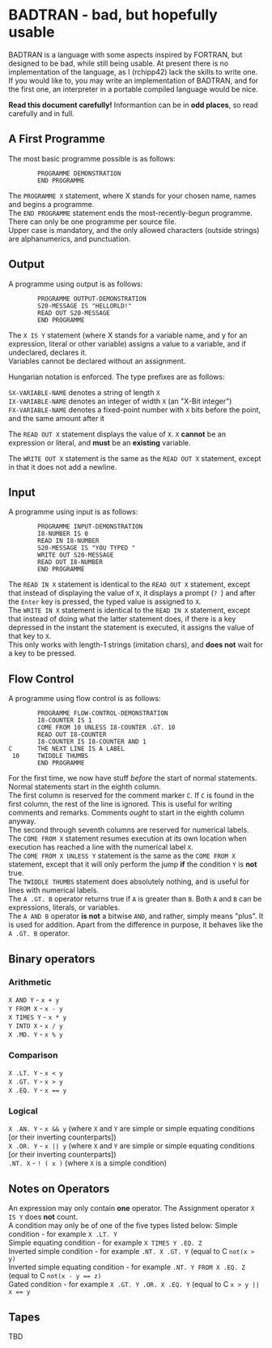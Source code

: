 # BADTRAN - bad, but hopefully usable

BADTRAN is a language with some aspects inspired by FORTRAN, but designed to be bad, while still being usable.
At present there is no implementation of the language, as I (rchipp42) lack the skills to write one. If you would like to, you may write an implementation of BADTRAN, and for the first one, an interpreter in a portable compiled language would be nice.

__Read this document carefully!__ Informantion can be in __odd places__, so read carefully and in full.

## A First Programme
The most basic programme possible is as follows:
```
        PROGRAMME DEMONSTRATION
        END PROGRAMME
```
The ```PROGRAMME X``` statement, where X stands for your chosen name, names and begins a programme. <br/>
The ```END PROGRAMME``` statement ends the most-recently-begun programme. <br/>
There can only be one programme per source file. <br/>
Upper case is mandatory, and the only allowed characters (outside strings) are alphanumerics, and punctuation. <br/>

## Output
A programme using output is as follows:
```
        PROGRAMME OUTPUT-DEMONSTRATION
        S20-MESSAGE IS "HELLORLD!"
        READ OUT S20-MESSAGE
        END PROGRAMME
```
The ```X IS Y``` statement (where X stands for a variable name, and y for an expression, literal or other variable) assigns a value to a variable, and if undeclared, declares it. <br/>
Variables cannot be declared without an assignment. <br/>

Hungarian notation is enforced. The type prefixes are as follows: <br/>

```SX-VARIABLE-NAME``` denotes a string of length ```X``` <br/>
```IX-VARIABLE-NAME``` denotes an integer of width ```X``` (an "X-Bit integer") <br/>
```FX-VARIABLE-NAME``` denotes a fixed-point number with ```X``` bits before the point, and the same amount after it <br/>

The ```READ OUT X``` statement displays the value of ```X```. ```X``` __cannot__ be an expression or literal, and __must__ be an __existing__ variable. <br/>

The ```WRITE OUT X``` statement is the same as the ```READ OUT X``` statement, except in that it does not add a newline.

## Input
A programme using input is as follows:
```
        PROGRAMME INPUT-DEMONSTRATION
        I8-NUMBER IS 0
        READ IN I8-NUMBER
        S20-MESSAGE IS "YOU TYPED "
        WRITE OUT S20-MESSAGE
        READ OUT I8-NUMBER
        END PROGRAMME
```
The ```READ IN X``` statement is identical to the ```READ OUT X``` statement, except that instead of displaying the value of ```X```, it displays a prompt (```? ```) and after the ```Enter``` key is pressed, the typed value is assigned to ```X```. <br/>
The ```WRITE IN X``` statement is identical to the ```READ IN X``` statement, except that instead of doing what the latter statement does, if there is a key depressed in the instant the statement is executed, it assigns the value of that key to ```X```. <br/>
This only works with length-1 strings (imitation chars), and __does not__ wait for a key to be pressed. <br/>

## Flow Control
A  programme using flow control is as follows:
```
        PROGRAMME FLOW-CONTROL-DEMONSTRATION
        I8-COUNTER IS 1  
        COME FROM 10 UNLESS I8-COUNTER .GT. 10
        READ OUT I8-COUNTER
        I8-COUNTER IS I8-COUNTER AND 1
C       THE NEXT LINE IS A LABEL
 10     TWIDDLE THUMBS
        END PROGRAMME
```
For the first time, we now have stuff *before* the start of normal statements. <br/>
Normal statements start in the eighth column. <br/>
The first column is reserved for the comment marker ```C```. If ```C``` is found in the  first column, the rest of the line is ignored. This is useful for writing comments and remarks. Comments *ought* to start in the eighth column anyway. <br/>
The second through seventh columns are reserved for numerical labels. <br/>
The ```COME FROM X``` statement resumes execution at its own location when execution has reached a line with the numerical label ```X```. <br/>
The ```COME FROM X UNLESS Y``` statement is the same as the ```COME FROM X``` statement, except that it will only perform the jump __if__ the condition ```Y``` is __not__ true. <br/>
The ```TWIDDLE THUMBS``` statement does absolutely nothing, and is useful for lines with numerical labels. <br/>
The ```A .GT. B``` operator returns true if ```A``` is greater than ```B```. Both ```A``` and ```B``` can be expressions, literals, or variables. <br/>
The ```A AND B``` operator __is not__ a bitwise ```AND```, and rather, simply means "plus". It is used for addition. Apart from the difference in purpose, it behaves like the ```A .GT. B```  operator.

## Binary operators
### Arithmetic
```X AND Y``` - ```x + y``` <br/>
```Y FROM X``` - ```x - y``` <br/>
```X TIMES Y``` - ```x * y``` <br/>
```Y INTO X``` - ```x / y``` <br/>
```X .MD. Y``` - ```x % y``` <br/>
### Comparison 
```X .LT. Y``` - ```x < y``` <br/>
```X .GT. Y``` - ```x > y``` <br/>
```X .EQ. Y``` - ```x == y``` <br/>
### Logical
```X .AN. Y``` - ```x && y``` (where ```X``` and ```Y``` are simple or simple equating conditions [or their inverting counterparts]) <br/>
```X .OR. Y``` - ```x || y``` (where ```X``` and ```Y``` are simple or simple equating conditions [or their inverting counterparts]) <br/>
```.NT. X``` - ```! ( x )``` (where ```X``` is a simple condition)

## Notes on Operators
An expression may only contain __one__ operator. The Assignment operator ```X IS Y``` does __not__ count. <br/>
A condition may only be of one of the five types listed below:
Simple condition - for example ```X .LT. Y``` <br/>
Simple equating condition - for example ```X TIMES Y .EQ. Z``` <br/>
Inverted simple condition - for example ```.NT. X .GT. Y``` (equal to C ```not(x > y)``` <br/>
Inverted simple equating condition - for example ```.NT. Y FROM X .EQ. Z``` (equal to C ```not(x - y == z)``` <br/>
Gated condition - for example ```X .GT. Y .OR. X .EQ. Y``` (equal to C ```x > y || x == y``` <br/>

## Tapes
TBD
